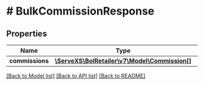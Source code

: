 # # BulkCommissionResponse

## Properties

Name | Type | Description | Notes
------------ | ------------- | ------------- | -------------
**commissions** | [**\ServeXS\BolRetailer\v7\Model\Commission[]**](Commission.md) |  |

[[Back to Model list]](../../README.md#models) [[Back to API list]](../../README.md#endpoints) [[Back to README]](../../README.md)
